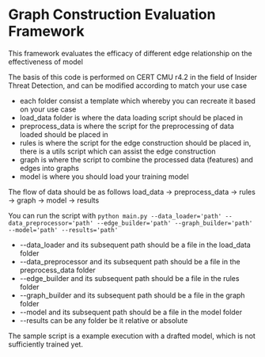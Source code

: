 # Graph Construction Evaluation Framework
This framework evaluates the efficacy of different edge relationship on the effectiveness of model

The basis of this code is performed on CERT CMU r4.2 in the field of Insider Threat Detection, and can be modified according to match your use case
- each folder consist a template which whereby you can recreate it based on your use case 
- load_data folder is where the data loading script should be placed in 
- preprocess_data is where the script for the preprocessing of data loaded should be placed in 
- rules is where the script for the edge construction should be placed in, there is a utils script which can assist the edge construction
- graph is where the script to combine the processed data (features) and edges into graphs
- model is where you should load your training model 

The flow of data should be as follows
load_data -> preprocess_data -> rules -> graph -> model -> results

You can run the script with 
`python main.py --data_loader='path' --data_preprocessor='path' --edge_builder='path' --graph_builder='path' --model='path' --results='path'`
- --data_loader and its subsequent path should be a file in the load_data folder
- --data_preprocessor and its subsequent path should be a file in the preprocess_data folder
- --edge_builder and its subsequent path should be a file in the rules folder
- --graph_builder and its subsequent path should be a file in the graph folder
- --model and its subsequent path should be a file in the model folder
- --results can be any folder be it relative or absolute

The sample script is a example execution with a drafted model, which is not sufficiently trained yet.